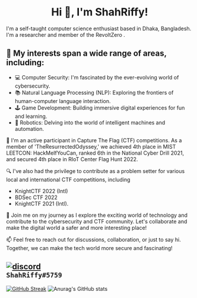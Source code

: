 <h1 align="center">Hi 👋, I'm ShahRiffy!</h1>

I'm a self-taught computer science enthusiast based in Dhaka, Bangladesh. I'm a  researcher and  member of the RevoltZero .


## 🌟 My interests span a wide range of areas, including:
- 💻 Computer Security: I'm fascinated by the ever-evolving world of cybersecurity.
- 📚 Natural Language Processing (NLP): Exploring the frontiers of human-computer language interaction.
- 🕹️ Game Development: Building immersive digital experiences for fun and learning.
- 🤖 Robotics: Delving into the world of intelligent machines and automation.


🔐 I'm an active participant in Capture The Flag (CTF) competitions. As a member of 'TheResurrectedOdyssey,' we achieved 4th place in MIST LEETCON: HackMeIfYouCan, ranked 6th in the National Cyber Drill 2021, and secured 4th place in RIoT Center Flag Hunt 2022.


🔍 I've also had the privilege to contribute as a problem setter for various local and international CTF competitions, including 
 - KnightCTF 2022 (Intl) 
 - BDSec CTF 2022
 - KnightCTF 2021 (Intl).



🚀 Join me on my journey as I explore the exciting world of technology and contribute to the cybersecurity and CTF community. Let's collaborate and make the digital world a safer and more interesting place!


📫 Feel free to reach out for discussions, collaboration, or just to say hi. Together, we can make the tech world more secure and fascinating!




[![discord](https://skillicons.dev/icons?i=discord)]()
<br/>
```ShahRiffy#5759```
---

[![GitHub Streak](https://github-readme-streak-stats.herokuapp.com/?user=ShahRiffy&theme=merko)]([https://git.io/streak-stats](https://twitter.com/ShahRiffy))
![Anurag's GitHub stats](https://github-readme-stats.vercel.app/api?username=ShahRiffy&show_icons=true&theme=dracula)

